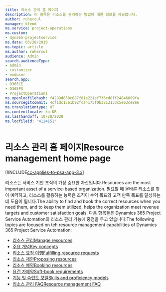 ```yaml
---
title: 리소스 관리 홈 페이지
description: 이 항목은 리소스를 관리하는 방법에 대한 정보를 제공합니다.
author: ruhercul
manager: kfend
ms.service: project-operations
ms.custom:
- dyn365-projectservice
ms.date: 03/28/2019
ms.topic: article
ms.author: ruhercul
audience: Admin
search.audienceType:
- admin
- customizer
- enduser
search.app:
- D365CE
- D365PS
- ProjectOperations
ms.openlocfilehash: f4289d838c087f81e221ef736cd8ff24846009fa
ms.sourcegitcommit: 4cf1dc1561b92fca4175f0b3813133c5e63ce8e6
ms.translationtype: HT
ms.contentlocale: ko-KR
ms.lasthandoff: 10/28/2020
ms.locfileid: "4124151"
---
```

# <a name="resource-management-home-page"></a><span data-ttu-id="94ce2-103">리소스 관리 홈 페이지</span><span class="sxs-lookup"><span data-stu-id="94ce2-103">Resource management home page</span></span>

[!INCLUDE[cc-applies-to-psa-app-3.x](../includes/cc-applies-to-psa-app-3x.md)]

<span data-ttu-id="94ce2-104">리소스는 서비스 기반 조직의 가장 중요한 자산입니다.</span><span class="sxs-lookup"><span data-stu-id="94ce2-104">Resources are the most important asset of a service-based organization.</span></span> <span data-ttu-id="94ce2-105">필요할 때 올바른 리소스를 찾아 예약하고, 리소스를 활용하는 능력은 조직이 수익 목표와 고객 만족 목표를 달성하는 데 도움이 됩니다.</span><span class="sxs-lookup"><span data-stu-id="94ce2-105">The ability to find and book the correct resources when you need them, and to keep them utilized, helps the organization meet revenue targets and customer satisfaction goals.</span></span> <span data-ttu-id="94ce2-106">다음 항목들은 Dynamics 365 Project Service Automation의 리소스 관리 기능에 중점을 두고 있습니다:</span><span class="sxs-lookup"><span data-stu-id="94ce2-106">The following topics are focused on teh resource management capabilities of Dynamics 365 Project Service Automation:</span></span>

- [<span data-ttu-id="94ce2-107">리소스 관리</span><span class="sxs-lookup"><span data-stu-id="94ce2-107">Manage resources</span></span>](manage-resources.md)
- [<span data-ttu-id="94ce2-108">주요 개념</span><span class="sxs-lookup"><span data-stu-id="94ce2-108">Key concepts</span></span>](reports-key-concepts.md)
- [<span data-ttu-id="94ce2-109">리소스 요청 이행</span><span class="sxs-lookup"><span data-stu-id="94ce2-109">Fulfilling resource requests</span></span>](resource-management-fulfill-requests.md)
- [<span data-ttu-id="94ce2-110">리소스 제안</span><span class="sxs-lookup"><span data-stu-id="94ce2-110">Proposing resources</span></span>](resource-management-propose-resources.md)
- [<span data-ttu-id="94ce2-111">리소스 예약</span><span class="sxs-lookup"><span data-stu-id="94ce2-111">Booking resources</span></span>](resource-management-book-resources-scheduleboard.md)
- [<span data-ttu-id="94ce2-112">요건 가예약</span><span class="sxs-lookup"><span data-stu-id="94ce2-112">Soft-book requirements</span></span>](resource-management-softbook-requirements.md)
- [<span data-ttu-id="94ce2-113">기능 및 숙련도 모델</span><span class="sxs-lookup"><span data-stu-id="94ce2-113">Skills and proficiency models</span></span>](resource-management-skills-proficiency.md)
- [<span data-ttu-id="94ce2-114">리소스 관리 FAQ</span><span class="sxs-lookup"><span data-stu-id="94ce2-114">Resource management FAQ</span></span>](resource-management-faq.md)
